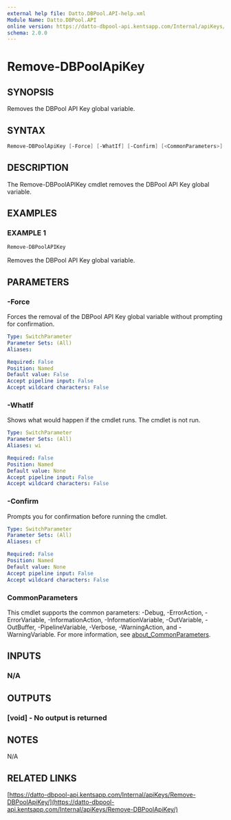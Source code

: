 ```yaml
---
external help file: Datto.DBPool.API-help.xml
Module Name: Datto.DBPool.API
online version: https://datto-dbpool-api.kentsapp.com/Internal/apiKeys/Remove-DBPoolApiKey/
schema: 2.0.0
---
```


# Remove-DBPoolApiKey

## SYNOPSIS

Removes the DBPool API Key global variable.

## SYNTAX

```PowerShell
Remove-DBPoolApiKey [-Force] [-WhatIf] [-Confirm] [<CommonParameters>]
```

## DESCRIPTION

The Remove-DBPoolAPIKey cmdlet removes the DBPool API Key global variable.

## EXAMPLES

### EXAMPLE 1

```PowerShell
Remove-DBPoolAPIKey
```

Removes the DBPool API Key global variable.

## PARAMETERS

### -Force

Forces the removal of the DBPool API Key global variable without prompting for confirmation.

```yaml
Type: SwitchParameter
Parameter Sets: (All)
Aliases:

Required: False
Position: Named
Default value: False
Accept pipeline input: False
Accept wildcard characters: False
```

### -WhatIf

Shows what would happen if the cmdlet runs.
The cmdlet is not run.

```yaml
Type: SwitchParameter
Parameter Sets: (All)
Aliases: wi

Required: False
Position: Named
Default value: None
Accept pipeline input: False
Accept wildcard characters: False
```

### -Confirm

Prompts you for confirmation before running the cmdlet.

```yaml
Type: SwitchParameter
Parameter Sets: (All)
Aliases: cf

Required: False
Position: Named
Default value: None
Accept pipeline input: False
Accept wildcard characters: False
```

### CommonParameters

This cmdlet supports the common parameters: -Debug, -ErrorAction, -ErrorVariable, -InformationAction, -InformationVariable, -OutVariable, -OutBuffer, -PipelineVariable, -Verbose, -WarningAction, and -WarningVariable. For more information, see [about_CommonParameters](http://go.microsoft.com/fwlink/?LinkID=113216).

## INPUTS

### N/A

## OUTPUTS

### [void] - No output is returned

## NOTES

N/A

## RELATED LINKS

[https://datto-dbpool-api.kentsapp.com/Internal/apiKeys/Remove-DBPoolApiKey/](https://datto-dbpool-api.kentsapp.com/Internal/apiKeys/Remove-DBPoolApiKey/)
